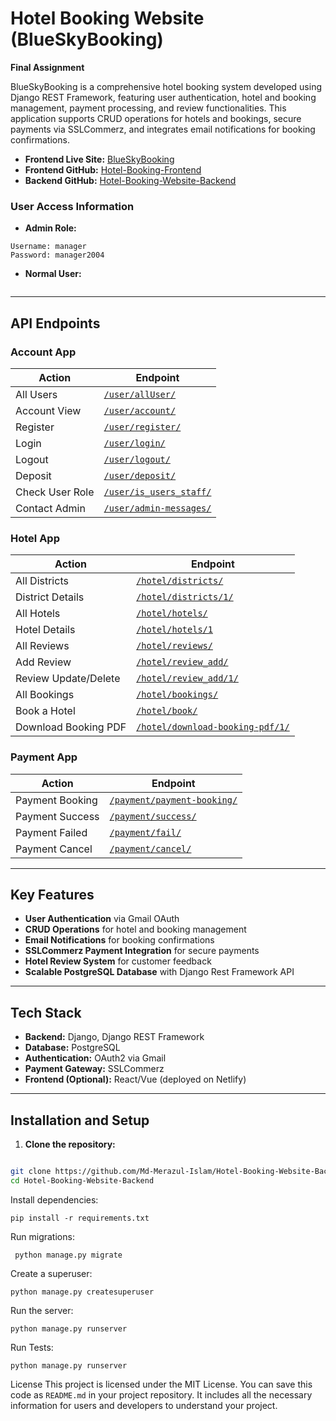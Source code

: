 # Hotel Booking Website (BlueSkyBooking)

**Final Assignment**

BlueSkyBooking is a comprehensive hotel booking system developed using Django REST Framework, featuring user authentication, hotel and booking management, payment processing, and review functionalities. This application supports CRUD operations for hotels and bookings, secure payments via SSLCommerz, and integrates email notifications for booking confirmations.

- **Frontend Live Site:** [BlueSkyBooking](https://bluskybooking.netlify.app/)
- **Frontend GitHub:** [Hotel-Booking-Frontend](https://github.com/Md-Merazul-Islam/Hotel-Booking-Frontend)
- **Backend GitHub:** [Hotel-Booking-Website-Backend](https://github.com/Md-Merazul-Islam/Hotel-Booking-Website-Backend)

### User Access Information
- **Admin Role:**
```
Username: manager
Password: manager2004
```

- **Normal User:**
```

```


---

## API Endpoints

### Account App
| Action                | Endpoint                                                               |
|-----------------------|------------------------------------------------------------------------|
| All Users             | [`/user/allUser/`](https://hotel-booking-website-backend.vercel.app/user/allUser/) |
| Account View          | [`/user/account/`](https://hotel-booking-website-backend.vercel.app/user/account/) |
| Register              | [`/user/register/`](https://hotel-booking-website-backend.vercel.app/user/register/) |
| Login                 | [`/user/login/`](https://hotel-booking-website-backend.vercel.app/user/login/) |
| Logout                | [`/user/logout/`](https://hotel-booking-website-backend.vercel.app/user/logout/) |
| Deposit               | [`/user/deposit/`](https://hotel-booking-website-backend.vercel.app/user/deposit/) |
| Check User Role       | [`/user/is_users_staff/`](https://hotel-booking-website-backend.vercel.app/user/is_users_staff/) |
| Contact Admin         | [`/user/admin-messages/`](https://hotel-booking-website-backend.vercel.app/user/admin-messages/) |

### Hotel App
| Action                | Endpoint                                                               |
|-----------------------|------------------------------------------------------------------------|
| All Districts         | [`/hotel/districts/`](https://hotel-booking-website-backend.vercel.app/hotel/districts/) |
| District Details      | [`/hotel/districts/1/`](https://hotel-booking-website-backend.vercel.app/hotel/districts/1/) |
| All Hotels            | [`/hotel/hotels/`](https://hotel-booking-website-backend.vercel.app/hotel/hotels/) |
| Hotel Details         | [`/hotel/hotels/1`](https://hotel-booking-website-backend.vercel.app/hotel/hotels/1) |
| All Reviews           | [`/hotel/reviews/`](https://hotel-booking-website-backend.vercel.app/hotel/reviews/) |
| Add Review            | [`/hotel/review_add/`](https://hotel-booking-website-backend.vercel.app/hotel/review_add/) |
| Review Update/Delete  | [`/hotel/review_add/1/`](https://hotel-booking-website-backend.vercel.app/hotel/review_add/1/) |
| All Bookings          | [`/hotel/bookings/`](https://hotel-booking-website-backend.vercel.app/hotel/bookings/) |
| Book a Hotel          | [`/hotel/book/`](https://hotel-booking-website-backend.vercel.app/hotel/book/) |
| Download Booking PDF  | [`/hotel/download-booking-pdf/1/`](https://hotel-booking-website-backend.vercel.app/hotel/download-booking-pdf/1/) |

### Payment App
| Action                | Endpoint                                                               |
|-----------------------|------------------------------------------------------------------------|
| Payment Booking       | [`/payment/payment-booking/`](https://hotel-booking-website-backend.vercel.app/payment/payment-booking/) |
| Payment Success       | [`/payment/success/`](https://hotel-booking-website-backend.vercel.app/payment/success/) |
| Payment Failed        | [`/payment/fail/`](https://hotel-booking-website-backend.vercel.app/payment/fail/) |
| Payment Cancel        | [`/payment/cancel/`](https://hotel-booking-website-backend.vercel.app/payment/cancel/) |

---

## Key Features
- **User Authentication** via Gmail OAuth
- **CRUD Operations** for hotel and booking management
- **Email Notifications** for booking confirmations
- **SSLCommerz Payment Integration** for secure payments
- **Hotel Review System** for customer feedback
- **Scalable PostgreSQL Database** with Django Rest Framework API

---

## Tech Stack
- **Backend:** Django, Django REST Framework
- **Database:** PostgreSQL
- **Authentication:** OAuth2 via Gmail
- **Payment Gateway:** SSLCommerz
- **Frontend (Optional):** React/Vue (deployed on Netlify)

---

## Installation and Setup

1. **Clone the repository:**
 ```bash
 
git clone https://github.com/Md-Merazul-Islam/Hotel-Booking-Website-Backend.git
cd Hotel-Booking-Website-Backend
```

Install dependencies:
```
pip install -r requirements.txt

```
Run migrations:
```
 python manage.py migrate
```

Create a superuser:
```
python manage.py createsuperuser
```
Run the server:
```
python manage.py runserver
```

Run Tests:

```
python manage.py runserver
```


License
This project is licensed under the MIT License.
You can save this code as `README.md` in your project repository. It includes all the necessary information for users and developers to understand your project.






